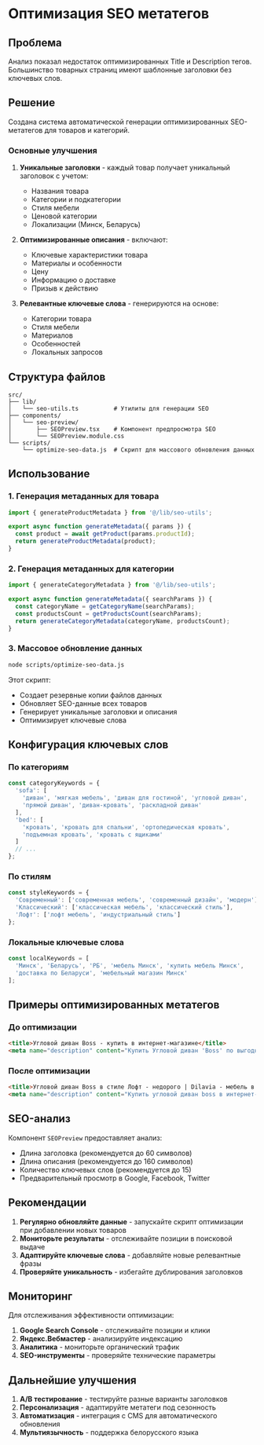 # Оптимизация SEO метатегов

## Проблема

Анализ показал недостаток оптимизированных Title и Description тегов. Большинство товарных страниц имеют шаблонные заголовки без ключевых слов.

## Решение

Создана система автоматической генерации оптимизированных SEO-метатегов для товаров и категорий.

### Основные улучшения

1. **Уникальные заголовки** - каждый товар получает уникальный заголовок с учетом:
   - Названия товара
   - Категории и подкатегории
   - Стиля мебели
   - Ценовой категории
   - Локализации (Минск, Беларусь)

2. **Оптимизированные описания** - включают:
   - Ключевые характеристики товара
   - Материалы и особенности
   - Цену
   - Информацию о доставке
   - Призыв к действию

3. **Релевантные ключевые слова** - генерируются на основе:
   - Категории товара
   - Стиля мебели
   - Материалов
   - Особенностей
   - Локальных запросов

## Структура файлов

```
src/
├── lib/
│   └── seo-utils.ts          # Утилиты для генерации SEO
├── components/
│   └── seo-preview/
│       ├── SEOPreview.tsx    # Компонент предпросмотра SEO
│       └── SEOPreview.module.css
└── scripts/
    └── optimize-seo-data.js  # Скрипт для массового обновления данных
```

## Использование

### 1. Генерация метаданных для товара

```typescript
import { generateProductMetadata } from '@/lib/seo-utils';

export async function generateMetadata({ params }) {
  const product = await getProduct(params.productId);
  return generateProductMetadata(product);
}
```

### 2. Генерация метаданных для категории

```typescript
import { generateCategoryMetadata } from '@/lib/seo-utils';

export async function generateMetadata({ searchParams }) {
  const categoryName = getCategoryName(searchParams);
  const productsCount = getProductsCount(searchParams);
  return generateCategoryMetadata(categoryName, productsCount);
}
```

### 3. Массовое обновление данных

```bash
node scripts/optimize-seo-data.js
```

Этот скрипт:
- Создает резервные копии файлов данных
- Обновляет SEO-данные всех товаров
- Генерирует уникальные заголовки и описания
- Оптимизирует ключевые слова

## Конфигурация ключевых слов

### По категориям

```typescript
const categoryKeywords = {
  'sofa': [
    'диван', 'мягкая мебель', 'диван для гостиной', 'угловой диван',
    'прямой диван', 'диван-кровать', 'раскладной диван'
  ],
  'bed': [
    'кровать', 'кровать для спальни', 'ортопедическая кровать',
    'подъемная кровать', 'кровать с ящиками'
  ]
  // ...
};
```

### По стилям

```typescript
const styleKeywords = {
  'Современный': ['современная мебель', 'современный дизайн', 'модерн'],
  'Классический': ['классическая мебель', 'классический стиль'],
  'Лофт': ['лофт мебель', 'индустриальный стиль']
};
```

### Локальные ключевые слова

```typescript
const localKeywords = [
  'Минск', 'Беларусь', 'РБ', 'мебель Минск', 'купить мебель Минск',
  'доставка по Беларуси', 'мебельный магазин Минск'
];
```

## Примеры оптимизированных метатегов

### До оптимизации
```html
<title>Угловой диван Boss - купить в интернет-магазине</title>
<meta name="description" content="Купить Угловой диван 'Boss' по выгодной цене. Отличное качество, доставка по всей РБ. Оформите заказ онлайн!">
```

### После оптимизации
```html
<title>Угловой диван Boss в стиле Лофт - недорого | Dilavia - мебель в Минске</title>
<meta name="description" content="Купить угловой диван boss в интернет-магазине Dilavia. Качественная обивка: Все виды. механизм раскладывания: Евро-книжка. Цена от 2610 BYN. Бесплатная доставка по Беларуси. Заказывайте онлайн с гарантией качества!">
```

## SEO-анализ

Компонент `SEOPreview` предоставляет анализ:
- Длина заголовка (рекомендуется до 60 символов)
- Длина описания (рекомендуется до 160 символов)
- Количество ключевых слов (рекомендуется до 15)
- Предварительный просмотр в Google, Facebook, Twitter

## Рекомендации

1. **Регулярно обновляйте данные** - запускайте скрипт оптимизации при добавлении новых товаров
2. **Мониторьте результаты** - отслеживайте позиции в поисковой выдаче
3. **Адаптируйте ключевые слова** - добавляйте новые релевантные фразы
4. **Проверяйте уникальность** - избегайте дублирования заголовков

## Мониторинг

Для отслеживания эффективности оптимизации:

1. **Google Search Console** - отслеживайте позиции и клики
2. **Яндекс.Вебмастер** - анализируйте индексацию
3. **Аналитика** - мониторьте органический трафик
4. **SEO-инструменты** - проверяйте технические параметры

## Дальнейшие улучшения

1. **A/B тестирование** - тестируйте разные варианты заголовков
2. **Персонализация** - адаптируйте метатеги под сезонность
3. **Автоматизация** - интеграция с CMS для автоматического обновления
4. **Мультиязычность** - поддержка белорусского языка 